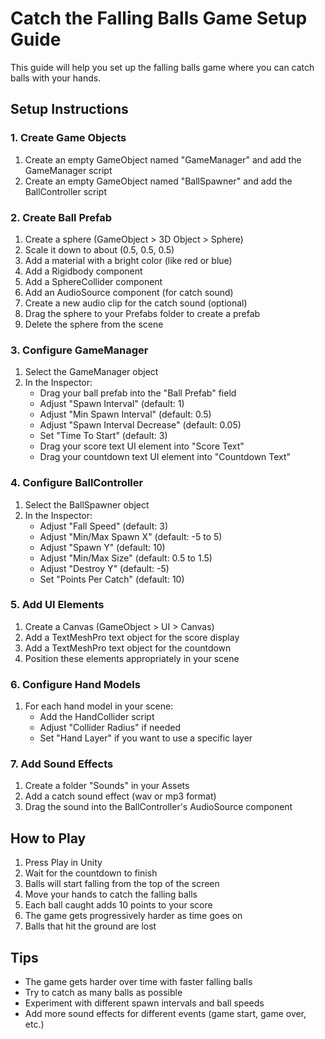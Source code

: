 # Catch the Falling Balls Game Setup Guide

This guide will help you set up the falling balls game where you can catch balls with your hands.

## Setup Instructions

### 1. Create Game Objects

1. Create an empty GameObject named "GameManager" and add the GameManager script
2. Create an empty GameObject named "BallSpawner" and add the BallController script

### 2. Create Ball Prefab

1. Create a sphere (GameObject > 3D Object > Sphere)
2. Scale it down to about (0.5, 0.5, 0.5)
3. Add a material with a bright color (like red or blue)
4. Add a Rigidbody component
5. Add a SphereCollider component
6. Add an AudioSource component (for catch sound)
7. Create a new audio clip for the catch sound (optional)
8. Drag the sphere to your Prefabs folder to create a prefab
9. Delete the sphere from the scene

### 3. Configure GameManager

1. Select the GameManager object
2. In the Inspector:
   - Drag your ball prefab into the "Ball Prefab" field
   - Adjust "Spawn Interval" (default: 1)
   - Adjust "Min Spawn Interval" (default: 0.5)
   - Adjust "Spawn Interval Decrease" (default: 0.05)
   - Set "Time To Start" (default: 3)
   - Drag your score text UI element into "Score Text"
   - Drag your countdown text UI element into "Countdown Text"

### 4. Configure BallController

1. Select the BallSpawner object
2. In the Inspector:
   - Adjust "Fall Speed" (default: 3)
   - Adjust "Min/Max Spawn X" (default: -5 to 5)
   - Adjust "Spawn Y" (default: 10)
   - Adjust "Min/Max Size" (default: 0.5 to 1.5)
   - Adjust "Destroy Y" (default: -5)
   - Set "Points Per Catch" (default: 10)

### 5. Add UI Elements

1. Create a Canvas (GameObject > UI > Canvas)
2. Add a TextMeshPro text object for the score display
3. Add a TextMeshPro text object for the countdown
4. Position these elements appropriately in your scene

### 6. Configure Hand Models

1. For each hand model in your scene:
   - Add the HandCollider script
   - Adjust "Collider Radius" if needed
   - Set "Hand Layer" if you want to use a specific layer

### 7. Add Sound Effects

1. Create a folder "Sounds" in your Assets
2. Add a catch sound effect (wav or mp3 format)
3. Drag the sound into the BallController's AudioSource component

## How to Play

1. Press Play in Unity
2. Wait for the countdown to finish
3. Balls will start falling from the top of the screen
4. Move your hands to catch the falling balls
5. Each ball caught adds 10 points to your score
6. The game gets progressively harder as time goes on
7. Balls that hit the ground are lost

## Tips

- The game gets harder over time with faster falling balls
- Try to catch as many balls as possible
- Experiment with different spawn intervals and ball speeds
- Add more sound effects for different events (game start, game over, etc.)

